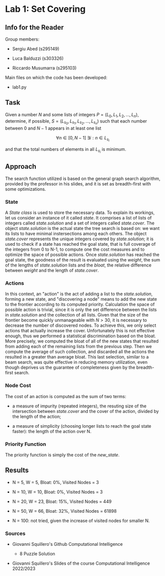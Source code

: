 # Lab 1: Set Covering

## Info for the Reader

Group members:

- Sergiu Abed (s295149)

- Luca Balduzzi (s303326)

- Riccardo Musumarra (s295103)

Main files on which the code has been developed:

- lab1.py

## Task

Given a number $N$ and some lists of integers $P = (L_0, L_1, L_2, ..., L_n)$,
determine, if possible, $S = (L_{s_0}, L_{s_1}, L_{s_2}, ..., L_{s_n})$
such that each number between $0$ and $N-1$ appears in at least one list

$$\forall n \in [0, N-1] \ \exists i : n \in L_{s_i}$$

and that the total numbers of elements in all $L_{s_i}$ is minimum.

## Approach

The search function utilized is based on the general graph search algorithm, provided by the professor in his slides, and it is set as breadth-first with some optimizations.

### State

A *State class* is used to store the necessary data. To explain its workings, let us consider an instance of it called *state*. It comprises a list of lists of integers called *state.solution* and a set of integers called *state.cover*. The object *state.solution* is the actual state the tree search is based on: we want its lists to have minimal instersections among each others. The object *state.cover* represents the unique integers covered by *state.solution*; it is used to check if a state has reached the goal state, that is full coverage of the integers from 0 to N-1, to compute one the cost measures and to optimize the space of possible actions.
Once *state.solution* has reached the goal state, the goodness of the result is evaluated using the *weight*, the sum of the lengths of *state.solution* lists and the *bloat*, the relative difference between *weight* and the length of *state.cover*.

### Actions

In this context, an "action" is the act of adding a list to the *state.solution*, forming a new state, and "discovering a node" means to add the new state to the frontier according to its computed priority.
Calculation the space of possible action is trivial, since it is only the set difference between the lists in *state.solution* and the collection of all lists.
Given that the size of the frontier become quickly unmanageable with $N > 30$, it is necessary to decrease the number of discovered nodes. To achieve this, we only select actions that actually increase the cover.
Unfortunately this is not effective enough, thus we performed a statistical discrimination based on the bloat. More precisely, we computed the bloat of all of the new states that resulted from adding each of the remaining lists from the previous step. Then we compute the average of such collection, and discarded all the actions the resulted in a greater than average bloat. This last selection, similar to a beam search, was quite effective in reducing memory utilization, even though deprives us the guarantee of completeness given by the breadth-first search.

### Node Cost

The cost of an action is computed as the sum of two terms:

- a measure of impurity (repeated integers), the resuting size of the intersection between *state.cover* and the cover of the action, divided by the length of the action;

- a measure of simplicity (choosing longer lists to reach the goal state faster): the length of the action over N.

### Priority Function

The priority function is simply the cost of the *new_state*.

## Results

- N = 5, W = 5, Bloat: 0%, Visited Nodes = 3

- N = 10, W = 10, Bloat: 0%, Visited Nodes = 3

- N = 20, W = 23, Bloat: 15%, Visited Nodes = 449

- N = 50, W = 66, Bloat: 32%, Visited Nodes = 61898

- N = 100: not tried, given the increase of visited nodes for smaller N.

### Sources

- Giovanni Squillero's Github Computational Intelligence

  - 8 Puzzle Solution

- Giovanni Squillero's Slides of the course Computational Intelligence 2022/2023
